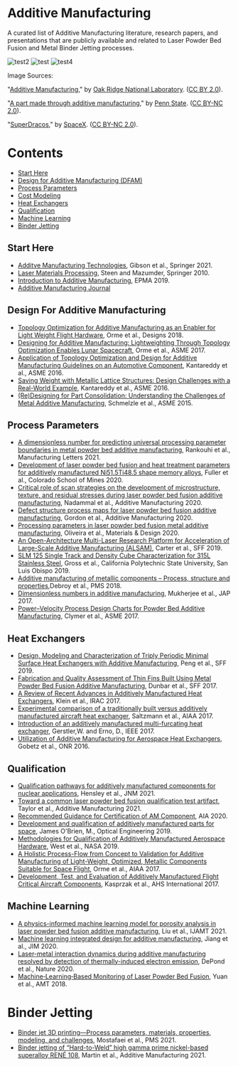 # Additive Manufacturing
A curated list of Additive Manufacturing literature, research papers, and presentations that are publicly available and related to Laser Powder Bed Fusion and Metal Binder Jetting processes.

![test2](https://live.staticflickr.com/2857/9067742195_f63e0e2590_n_d.jpg) ![test](https://live.staticflickr.com/3954/15473347580_05222a2e23_n_d.jpg)
![test4](https://live.staticflickr.com/7287/16789102495_42b6e15287_n_d.jpg)

Image Sources:

"[Additive Manufacturing](https://www.flickr.com/photos/oakridgelab/9067742195/in/photolist-ePhxQF-2iQjkxE-2iQmr8j-24VgxbK-Trxh51-2exzRZK-2ej7Goc-bm3Dhk-2hgJx2r-J6XXcn-Hgpusv-2dSQmpy-YFn4CQ-Emd16S-oFzWNQ-2dtvt4U-2iQm2ta-qk7DKQ-2dbLSeK-S9hSoc-fCU96g-9NDvLH-pjuZbP-2dSS7S9-ePhvpH-ePhuYa-2iLvvHZ-ePtUFd-2cyE5hT-GDG5bD-2cyE3ar-phKbhP-QPdTc6-Qc9KcH-9NGabs-9NEwpU-dV2siq-dV2t4S-Qc9Q34-DqSe9w-dUVTct-dV2qkU-dV2rXo-dUVKzk-9NKJWL-9NGBho-dUVSbp-9NH11D-CuJM7U-MsWaAr),"
by [Oak Ridge National Laboratory](https://www.flickr.com/photos/oakridgelab/). ([CC BY 2.0](https://creativecommons.org/licenses/by/2.0/)).

"[A part made through additive manufacturing](https://www.flickr.com/photos/pennstatelive/15473347580/in/photolist-pzjX9Q-2h3CrHz-2dpeRuG-UYZc2g-hKGhmq-2iQjkxE-2iQmr8j-2ej7Goc-bm3Dhk-2hgJx2r-J6XXcn-2dSQmpy-YFn4CQ-2fkzWEM-Emd16S-2dtvt4U-2iQm2ta-9NDvLH-ePhvpH-ePhuYa-2dSS7S9-2iLvvHZ-ePtUFd-QPdTc6-9NGabs-9NEwpU-2jncZFS-9NKJWL-9NGBho-9NH11D-CuJM7U-2jne9dA-2hgLiwu-2hgJAyb-2hgLj9w-2jne9bm-Hgpusv-oFzWNQ-qk7DKQ-2dbLSeK-S9hSoc-fCU96g-pjuZbP-2cyE5hT-GDG5bD-2cyE3ar-phKbhP-Qc9KcH-dV2siq-dV2t4S/)," by [Penn State](https://www.flickr.com/photos/pennstatelive/). ([CC BY-NC 2.0](https://creativecommons.org/licenses/by-nc/2.0/)).

"[SuperDracos](https://www.flickr.com/photos/spacex/16789102495/in/photolist-rzAxfp)," by [SpaceX](https://www.flickr.com/photos/spacex/). ([CC BY-NC 2.0](https://creativecommons.org/licenses/by-nc/2.0/)). 

# Contents
- [Start Here](#Start-Here)
- [Design for Additive Manufacturing (DFAM)](#Design-For-Additive-Manufacturing)
- [Process Parameters](#Process-Parameters)
- [Cost Modeling](#Cost-Modeling)
- [Heat Exchangers](#Heat-Exchangers)
- [Qualification](#Qualification)
- [Machine Learning](#Machine-Learning)
- [Binder Jetting](#Binder-Jetting)

## Start Here
- [Additve Manufacturing Technologies](https://link.springer.com/book/10.1007/978-3-030-56127-7), Gibson et al., Springer 2021.
- [Laser Materials Processing](https://link.springer.com/book/10.1007/978-1-84996-062-5), Steen and Mazumder, Springer 2010.
- [Introduction to Additive Manufacturing](https://www.epma.com/epma-free-publications/product/introduction-to-additive-manufacturing-brochure), EPMA 2019.
- [Additive Manufacturing Journal](https://www.sciencedirect.com/journal/additive-manufacturing)

## Design For Additive Manufacturing
- [Topology Optimization for Additive Manufacturing as an Enabler for Light Weight Flight Hardware](https://www.mdpi.com/2411-9660/2/4/51), Orme et al., Designs 2018.
- [Designing for Additive Manufacturing:
Lightweighting Through Topology
Optimization Enables Lunar Spacecraft](https://asmedigitalcollection.asme.org/mechanicaldesign/article/139/10/100905/367029/Designing-for-Additive-Manufacturing), Orme et al., ASME 2017.
- [Application of Topology Optimization and Design for Additive Manufacturing Guidelines on an Automotive Component](https://asmedigitalcollection.asme.org/IDETC-CIE/proceedings/IDETC-CIE2016/50107/V02AT03A030/258430), Kantareddy et al., ASME 2016.
- [Saving Weight with Metallic Lattice Structures: Design Challenges with a Real-World Example](https://utw10945.utweb.utexas.edu/sites/default/files/2016/171-Kantareddy.pdf), Kantareddy et al., ASME 2016.
- [(Re)Designing for Part Consolidation: Understanding the Challenges of Metal Additive Manufacturing](https://asmedigitalcollection.asme.org/mechanicaldesign/article/137/11/111404/474890/Re-Designing-for-Part-Consolidation-Understanding), Schmelzle et al., ASME 2015.

## Process Parameters
- [A dimensionless number for predicting universal processing parameter boundaries in metal powder bed additive manufacturing](https://www.sciencedirect.com/science/article/pii/S2213846320301735?dgcid=rss_sd_all), Rankouhi et al., Manufacturing Letters 2021.
- [Development of laser powder bed fusion and heat treatment parameters for additively manufactured Ni51.5Ti48.5 shape memory alloys](https://mountainscholar.org/bitstream/handle/11124/176316/Fuller_mines_0052N_12097.pdf?sequence=1&isAllowed=y), Fuller et al., Colorado School of Mines 2020.
- [Critical role of scan strategies on the development of microstructure, texture, and residual stresses during laser powder bed fusion additive manufacturing](https://www.sciencedirect.com/science/article/abs/pii/S2214860420311647), Nadammal et al., Additive Manufacturing 2020.
- [Defect structure process maps for laser powder bed fusion additive manufacturing](https://www.sciencedirect.com/science/article/pii/S2214860420309246), Gordon et al., Additive Manufacturing 2020.
- [Processing parameters in laser powder bed fusion metal additive manufacturing](https://www.sciencedirect.com/science/article/pii/S0264127520302963), Oliveira et al., Materials & Design 2020.
- [An Open-Architecture Multi-Laser Research Platform for Acceleration of Large-Scale Additive Manufacturing (ALSAM)](https://utw10945.utweb.utexas.edu/sites/default/files/2019/002%20An%20Open-Architecture%20Multi-Laser%20Research%20Platform.pdf), Carter et al., SFF 2019.
- [SLM 125 Single Track and Density Cube Characterization for 315L Stainless Steel](https://digitalcommons.calpoly.edu/cgi/viewcontent.cgi?article=3451&context=theses), Gross et al., California Polytechnic State University, San Luis Obispo 2019.
- [Additive manufacturing of metallic components – Process, structure and properties](https://www.sciencedirect.com/science/article/pii/S0079642517301172),Debroy et al., PMS 2018.
- [Dimensionless numbers in additive manufacturing](https://old.matse.psu.edu/modeling/research_files/papers/2017JAP_Mukherjee.pdf), Mukherjee et al., JAP 2017. 
- [Power–Velocity Process Design
Charts for Powder Bed Additive
Manufacturing](https://www.cmu.edu/me/idig/publications/Clymer%20et%20al.,%20Power%20Velocity%20Process%20Design%20Charts%20for%20Powder%20Bed%20Additive%20Manufacturing,%20JMD,%202017.pdf), Clymer et al., ASME 2017.

## Heat Exchangers
- [Design, Modeling and Characterization of Triply Periodic Minimal Surface Heat Exchangers with Additive Manufacturing](https://utw10945.utweb.utexas.edu/sites/default/files/2019/194%20Design,%20Modeling%20and%20Characterization%20of%20Triply%20Pe.pdf), Peng et al., SFF 2019.
- [Fabrication and Quality Assessment of Thin Fins Built Using Metal Powder Bed Fusion Additive
Manufacturing](https://utw10945.utweb.utexas.edu/sites/default/files/2017/Manuscripts/FabricationandQualityAssessmentofThinFinsBu.pdf), Dunbar et al., SFF 2017.
- [A Review of Recent Advances in Additively
Manufactured Heat Exchangers](https://docs.lib.purdue.edu/cgi/viewcontent.cgi?article=2982&context=iracc), Klein et al., IRAC 2017.
- [Experimental comparison of a traditionally built versus additively manufactured aircraft heat exchanger](https://www.researchgate.net/publication/312253958_Experimental_comparison_of_a_traditionally_built_versus_additively_manufactured_aircraft_heat_exchanger), Saltzmann et al., AIAA 2017.
- [Introduction of an additively manufactured multi-furcating heat exchanger](https://ieeexplore.ieee.org/abstract/document/7992545), Gerstler,W. and Erno, D., IEEE 2017.
- [Utilization of Additive Manufacturing for
Aerospace Heat Exchangers](https://apps.dtic.mil/dtic/tr/fulltext/u2/1010878.pdf), Gobetz et al., ONR 2016.

## Qualification
- [Qualification pathways for additively manufactured components for nuclear applications](https://reader.elsevier.com/reader/sd/pii/S0022311521000696?token=1110E904EBE284FB995164B7B9E677E2051E26296767D25C550890C3A676DC95D4F4302555B262ECBE4018057D5F848F&originRegion=us-east-1&originCreation=20210515220918), Hensley et al., JNM 2021.
- [Toward a common laser powder bed fusion qualification test artifact](https://www.sciencedirect.com/science/article/pii/S2214860420311751), Taylor et al., Additive Manufacturing 2021.
- [Recommended Guidance for Certification of AM Component](https://www.aia-aerospace.org/report/certification-of-am-component/), AIA 2020.
- [Development and qualification of additively manufactured parts for space](https://www.spiedigitallibrary.org/journals/optical-engineering/volume-58/issue-01/010801/Development-and-qualification-of-additively-manufactured-parts-for-space/10.1117/1.OE.58.1.010801.full?SSO=1), James O'Brien, M., Optical Engineering 2019.
- [Methodologies for Qualification of Additively
Manufactured Aerospace Hardware](https://assets.cdn.thewebconsole.com/S3WEB8123/images/NASA.pdf), West et al., NASA 2019.
- [A Holistic Process-Flow from Concept to Validation for Additive Manufacturing of Light-Weight, Optimized, Metallic Components Suitable for Space Flight](https://www.researchgate.net/publication/313450327_A_Holistic_Process-Flow_from_Concept_to_Validation_for_Additive_Manufacturing_of_Light-Weight_Optimized_Metallic_Components_Suitable_for_Space_Flight), Orme et al., AIAA 2017.
- [Development, Test, and Evaluation of Additively Manufactured Flight Critical Aircraft Components](https://vtol.org/store/product/development-test-and-evaluation-of-additively-manufactured-flight-critical-aircraft-components-12175.cfm), Kasprzak et al., AHS International 2017.

## Machine Learning
- [A physics-informed machine learning model for porosity analysis
in laser powder bed fusion additive manufacturing](https://link.springer.com/content/pdf/10.1007/s00170-021-06640-3.pdf), Liu et al., IJAMT 2021.
- [Machine learning integrated design for additive manufacturing](https://link.springer.com/content/pdf/10.1007/s10845-020-01715-6.pdf), Jiang et al., JIM 2020.
- [Laser-metal interaction dynamics during additive manufacturing resolved by detection of thermally-induced electron emission](https://www.nature.com/articles/s43246-020-00094-y), DePond et al., Nature 2020.
- [Machine‐Learning‐Based Monitoring of Laser Powder Bed Fusion](https://onlinelibrary.wiley.com/doi/abs/10.1002/admt.201800136), Yuan et al., AMT 2018.

# Binder Jetting
- [Binder jet 3D printing—Process parameters, materials, properties, modeling, and challenges](https://www.sciencedirect.com/science/article/pii/S0079642520300712), Mostafaei et al., PMS 2021.
- [Binder jetting of “Hard-to-Weld” high gamma prime nickel-based superalloy RENÉ 108](https://www.sciencedirect.com/science/article/pii/S2214860421000592), Martin et al., Additive Manufacturing 2021.
